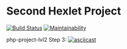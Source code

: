 # Second Hexlet Project
[![Build Status](https://travis-ci.org/trencher/php-project-lvl2.svg?branch=master)](https://travis-ci.org/trencher/php-project-lvl2) [![Maintainability](https://api.codeclimate.com/v1/badges/2abf5a68962d334dbefd/maintainability)](https://codeclimate.com/github/trencher/php-project-lvl2/maintainability)

php-project-lvl2
Step 3:
[![asciicast](https://asciinema.org/a/JSr6QKECFO6mcQRKZCZodtM10.png)](https://asciinema.org/a/JSr6QKECFO6mcQRKZCZodtM10)
